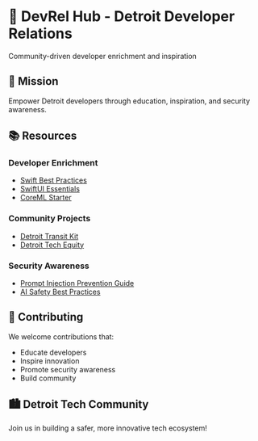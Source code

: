 # 🚀 DevRel Hub - Detroit Developer Relations

Community-driven developer enrichment and inspiration

## 🎯 Mission

Empower Detroit developers through education, inspiration, and security awareness.

## 📚 Resources

### Developer Enrichment
- [Swift Best Practices](https://github.com/durellwilson/swift-best-practices-2026)
- [SwiftUI Essentials](https://github.com/durellwilson/swiftui-essentials)
- [CoreML Starter](https://github.com/durellwilson/coreml-starter)

### Community Projects
- [Detroit Transit Kit](https://github.com/durellwilson/detroit-transit-kit)
- [Detroit Tech Equity](https://github.com/durellwilson/DetroitTechEquity)

### Security Awareness
- [Prompt Injection Prevention Guide](./SECURITY.md)
- [AI Safety Best Practices](./AI_SAFETY.md)

## 🤝 Contributing

We welcome contributions that:
- Educate developers
- Inspire innovation
- Promote security awareness
- Build community

## 🏙️ Detroit Tech Community

Join us in building a safer, more innovative tech ecosystem!
